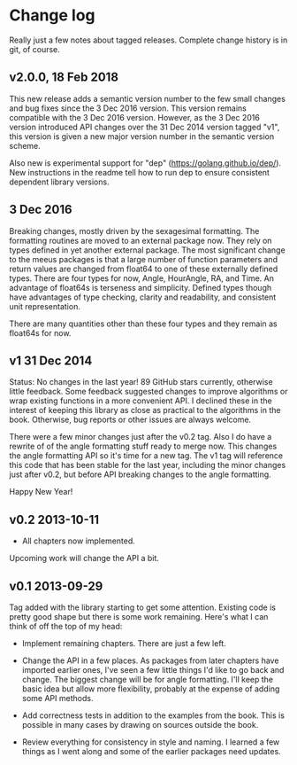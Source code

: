 # Change log

Really just a few notes about tagged releases.  Complete change history is
in git, of course.

## v2.0.0, 18 Feb 2018

This new release adds a semantic version number to the few small changes and
bug fixes since the 3 Dec 2016 version.  This version remains compatible with
the 3 Dec 2016 version.  However, as the 3 Dec 2016 version introduced API
changes over the 31 Dec 2014 version tagged "v1", this version is given a new
major version number in the semantic version scheme.

Also new is experimental support for "dep" (https://golang.github.io/dep/).
New instructions in the readme tell how to run dep to ensure consistent
dependent library versions.

## 3 Dec 2016

Breaking changes, mostly driven by the sexagesimal formatting.  The formatting
routines are moved to an external package now.  They rely on types defined in
yet another external package.  The most significant change to the meeus
packages is that a large number of function parameters and return values
are changed from float64 to one of these externally defined types.  There
are four types for now, Angle, HourAngle, RA, and Time.  An advantage of
float64s is terseness and simplicity.  Defined types though have advantages
of type checking, clarity and readability, and consistent unit representation.

There are many quantities other than these four types and they remain as
float64s for now.


## v1 31 Dec 2014

Status:  No changes in the last year!  89 GitHub stars currently, otherwise
little feedback.  Some feedback suggested changes to improve algorithms or
wrap existing functions in a more convenient API.  I declined these in the
interest of keeping this library as close as practical to the algorithms in
the book.  Otherwise, bug reports or other issues are always welcome.

There were a few minor changes just after the v0.2 tag.  Also I do have a
rewrite of of the angle formatting stuff ready to merge now.  This changes
the angle formatting API so it's time for a new tag.  The v1 tag will reference
this code that has been stable for the last year, including the minor changes
just after v0.2, but before API breaking changes to the angle formatting.

Happy New Year!

## v0.2 2013-10-11

* All chapters now implemented.

Upcoming work will change the API a bit.

## v0.1 2013-09-29

Tag added with the library starting to get some attention.  Existing code is
pretty good shape but there is some work remaining.  Here's what I can think
of off the top of my head:

* Implement remaining chapters.  There are just a few left.

* Change the API in a few places.  As packages from later chapters have
imported earlier ones, I've seen a few little things I'd like to go back and
change.  The biggest change will be for angle formatting.  I'll keep the
basic idea but allow more flexibility, probably at the expense of adding
some API methods.

* Add correctness tests in addition to the examples from the book.  This is
possible in many cases by drawing on sources outside the book.

* Review everything for consistency in style and naming.  I learned a few
things as I went along and some of the earlier packages need updates.
